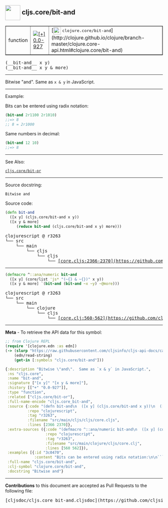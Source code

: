 ## <img width="48px" valign="middle" src="http://i.imgur.com/Hi20huC.png"> cljs.core/bit-and

 <table border="1">
<tr>

<td>function</td>
<td><a href="https://github.com/cljsinfo/cljs-api-docs/tree/0.0-927"><img valign="middle" alt="[+] 0.0-927" src="https://img.shields.io/badge/+-0.0--927-lightgrey.svg"></a> </td>
<td>
[<img height="24px" valign="middle" src="http://i.imgur.com/1GjPKvB.png"> <samp>clojure.core/bit-and</samp>](http://clojure.github.io/clojure/branch-master/clojure.core-api.html#clojure.core/bit-and)
</td>
</tr>
</table>

 <samp>
(__bit-and__ x y)<br>
</samp>
 <samp>
(__bit-and__ x y & more)<br>
</samp>

---

Bitwise "and".  Same as `x & y` in JavaScript.

---

Example:

Bits can be entered using radix notation:

```clj
(bit-and 2r1100 2r1010)
;;=> 8
;; 8 = 2r1000
```

Same numbers in decimal:

```clj
(bit-and 12 10)
;;=> 8
```

---

See Also:

[`cljs.core/bit-or`](cljs.core_bit-or.md)<br>

---

Source docstring:

```
Bitwise and
```

Source code:

```clj
(defn bit-and
  ([x y] (cljs.core/bit-and x y))
  ([x y & more]
     (reduce bit-and (cljs.core/bit-and x y) more)))
```

 <pre>
clojurescript @ r3263
└── src
    └── main
        └── cljs
            └── cljs
                └── <ins>[core.cljs:2366-2370](https://github.com/clojure/clojurescript/blob/r3263/src/main/cljs/cljs/core.cljs#L2366-L2370)</ins>
</pre>


---

```clj
(defmacro ^::ana/numeric bit-and
  ([x y] (core/list 'js* "(~{} & ~{})" x y))
  ([x y & more] `(bit-and (bit-and ~x ~y) ~@more)))
```

 <pre>
clojurescript @ r3263
└── src
    └── main
        └── clojure
            └── cljs
                └── <ins>[core.clj:560-562](https://github.com/clojure/clojurescript/blob/r3263/src/main/clojure/cljs/core.clj#L560-L562)</ins>
</pre>

---

__Meta__ - To retrieve the API data for this symbol:

```clj
;; from Clojure REPL
(require '[clojure.edn :as edn])
(-> (slurp "https://raw.githubusercontent.com/cljsinfo/cljs-api-docs/catalog/cljs-api.edn")
    (edn/read-string)
    (get-in [:symbols "cljs.core/bit-and"]))
```

```clj
{:description "Bitwise \"and\".  Same as `x & y` in JavaScript.",
 :ns "cljs.core",
 :name "bit-and",
 :signature ["[x y]" "[x y & more]"],
 :history [["+" "0.0-927"]],
 :type "function",
 :related ["cljs.core/bit-or"],
 :full-name-encode "cljs.core_bit-and",
 :source {:code "(defn bit-and\n  ([x y] (cljs.core/bit-and x y))\n  ([x y & more]\n     (reduce bit-and (cljs.core/bit-and x y) more)))",
          :repo "clojurescript",
          :tag "r3263",
          :filename "src/main/cljs/cljs/core.cljs",
          :lines [2366 2370]},
 :extra-sources ({:code "(defmacro ^::ana/numeric bit-and\n  ([x y] (core/list 'js* \"(~{} & ~{})\" x y))\n  ([x y & more] `(bit-and (bit-and ~x ~y) ~@more)))",
                  :repo "clojurescript",
                  :tag "r3263",
                  :filename "src/main/clojure/cljs/core.clj",
                  :lines [560 562]}),
 :examples [{:id "3c0470",
             :content "Bits can be entered using radix notation:\n\n```clj\n(bit-and 2r1100 2r1010)\n;;=> 8\n;; 8 = 2r1000\n```\n\nSame numbers in decimal:\n\n```clj\n(bit-and 12 10)\n;;=> 8\n```"}],
 :full-name "cljs.core/bit-and",
 :clj-symbol "clojure.core/bit-and",
 :docstring "Bitwise and"}

```

---

__Contributions__ to this document are accepted as Pull Requests to the following file:

 <pre>
[cljsdoc/cljs.core_bit-and.cljsdoc](https://github.com/cljsinfo/cljs-api-docs/blob/master/cljsdoc/cljs.core_bit-and.cljsdoc)
</pre>

